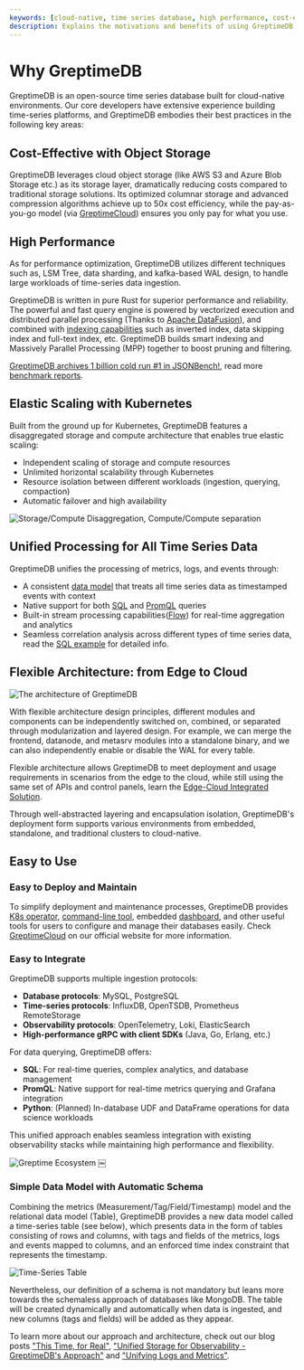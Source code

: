 ```yaml
---
keywords: [cloud-native, time series database, high performance, cost-effective, unified design]
description: Explains the motivations and benefits of using GreptimeDB, including its unified design for metrics, logs, and events, cloud-native architecture, cost-effectiveness, high performance, and ease of use. It highlights key features and deployment strategies.
---
```



# Why GreptimeDB

GreptimeDB is an open-source time series database built for cloud-native environments. Our core developers have extensive experience building time-series platforms, and GreptimeDB embodies their best practices in the following key areas:

## Cost-Effective with Object Storage

GreptimeDB leverages cloud object storage (like AWS S3 and Azure Blob Storage etc.) as its storage layer, dramatically reducing costs compared to traditional storage solutions. Its optimized columnar storage and advanced compression algorithms achieve up to 50x cost efficiency, while the pay-as-you-go model (via [GreptimeCloud](https://greptime.com/product/cloud)) ensures you only pay for what you use.

## High Performance

As for performance optimization, GreptimeDB utilizes different techniques such as, LSM Tree, data sharding, and kafka-based WAL design, to handle large workloads of time-series data ingestion.

GreptimeDB is written in pure Rust for superior performance and reliability. The powerful and fast query engine is powered by vectorized execution and distributed parallel processing (Thanks to [Apache DataFusion](https://datafusion.apache.org/)), and combined with [indexing capabilities](/user-guide/manage-data/data-index.md) such as inverted index, data skipping index and full-text index, etc. GreptimeDB builds smart indexing and Massively Parallel Processing (MPP) together to boost pruning and filtering.

[GreptimeDB archives 1 billion cold run #1 in JSONBench!](https://greptime.com/blogs/2025-03-18-jsonbench-greptimedb-performance), read more [benchmark reports](https://www.greptime.com/blogs/2024-09-09-report-summary).

## Elastic Scaling with Kubernetes

Built from the ground up for Kubernetes, GreptimeDB features a disaggregated storage and compute architecture that enables true elastic scaling:

- Independent scaling of storage and compute resources
- Unlimited horizontal scalability through Kubernetes
- Resource isolation between different workloads (ingestion, querying, compaction)
- Automatic failover and high availability

![Storage/Compute Disaggregation, Compute/Compute separation](/storage-compute-disaggregation-compute-compute-separation.png)

## Unified Processing for All Time Series Data

GreptimeDB unifies the processing of metrics, logs, and events through:

- A consistent [data model](./data-model.md) that treats all time series data as timestamped events with context
- Native support for both [SQL](/user-guide/query-data/sql.md) and [PromQL](/user-guide/query-data/promql.md) queries
- Built-in stream processing capabilities([Flow](/user-guide/flow-computation/overview.md)) for real-time aggregation and analytics
- Seamless correlation analysis across different types of time series data, read the [SQL example](/user-guide/overview.md#sql-query-example) for detailed info.

## Flexible Architecture: from Edge to Cloud

![The architecture of GreptimeDB](/architecture-2.png)

With flexible architecture design principles, different modules and components can be independently switched on, combined, or separated through modularization and layered design.
For example, we can merge the frontend, datanode, and metasrv modules into a standalone binary, and we can also independently enable or disable the WAL for every table.

Flexible architecture allows GreptimeDB to meet deployment and usage requirements in scenarios from the edge to the cloud, while still using the same set of APIs and control panels, learn the [Edge-Cloud Integrated Solution](https://greptime.com/product/carcloud).

Through well-abstracted layering and encapsulation isolation, GreptimeDB's deployment form supports various environments from embedded, standalone, and traditional clusters to cloud-native.

## Easy to Use

### Easy to Deploy and Maintain

To simplify deployment and maintenance processes, GreptimeDB provides [K8s operator](https://github.com/GreptimeTeam/greptimedb-operator), [command-line tool](https://github.com/GreptimeTeam/gtctl), embedded [dashboard](https://github.com/GreptimeTeam/dashboard), and other useful tools for users to configure and manage their databases easily. Check [GreptimeCloud](https://greptime.com/product/cloud) on our official website for more information.

### Easy to Integrate

GreptimeDB supports multiple ingestion protocols:
- **Database protocols**: MySQL, PostgreSQL
- **Time-series protocols**: InfluxDB, OpenTSDB, Prometheus RemoteStorage
- **Observability protocols**: OpenTelemetry, Loki, ElasticSearch
- **High-performance gRPC with client SDKs** (Java, Go, Erlang, etc.)

For data querying, GreptimeDB offers:
- **SQL**: For real-time queries, complex analytics, and database management
- **PromQL**: Native support for real-time metrics querying and Grafana integration
- **Python**: (Planned) In-database UDF and DataFrame operations for data science workloads

This unified approach enables seamless integration with existing observability stacks while maintaining high performance and flexibility.

![Greptime Ecosystem](/greptime-ecosystem.png)
￼
### Simple Data Model with Automatic Schema

Combining the metrics (Measurement/Tag/Field/Timestamp) model and the relational data model (Table), GreptimeDB provides a new data model called a time-series table (see below), which presents data in the form of tables consisting of rows and columns, with tags and fields of the metrics, logs and events mapped to columns, and an enforced time index constraint that represents the timestamp.

![Time-Series Table](/time-series-table.png)

Nevertheless, our definition of a schema is not mandatory but leans more towards the schemaless approach of databases like MongoDB.
The table will be created dynamically and automatically when data is ingested, and new columns (tags and fields) will be added as they appear.

To learn more about our approach and architecture, check out our blog posts ["This Time, for Real"](https://greptime.com/blogs/2022-11-15-this-time-for-real), ["Unified Storage for Observability - GreptimeDB's Approach"](https://greptime.com/blogs/2024-12-24-observability) and ["Unifying Logs and Metrics"](https://greptime.com/blogs/2024-06-25-logs-and-metrics).